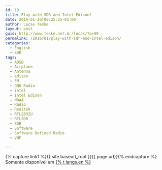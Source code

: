 ```yaml
---
id: 19
title: Play with SDR and Intel Edison!
date: 2016-01-16T00:25:25-03:00
author: Lucas Teske
layout: post
guid: http://www.teske.net.br/lucas/?p=99
permalink: /2016/01/play-with-sdr-and-intel-edison/
categories:
  - English
  - SDR
tags:
  - ADSB
  - Airplane
  - Antenna
  - edison
  - FM
  - GNU Radio
  - intel
  - Intel Edison
  - NOAA
  - Radio
  - Realtek
  - RTL2832U
  - RTLSDR
  - SDR
  - Software
  - Software Defined Radio
  - VHF

---
```


{% capture link1 %}{{ site.baseurl_root }}{{ page.url}}{% endcapture %}
Somente disponível em <a href="{{ link1 }}" >{% t langs.en %}</a>
